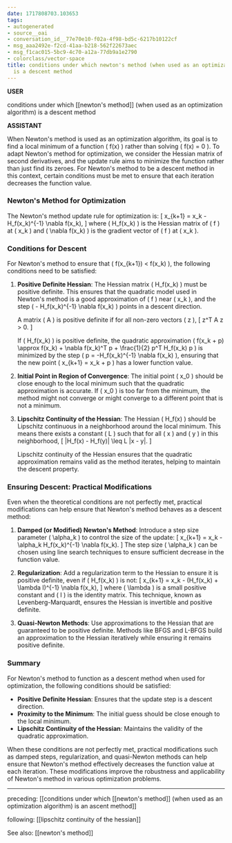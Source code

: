 ```yaml
---
date: 1717808703.103653
tags:
- autogenerated
- source__oai
- conversation_id__77e70e10-f02a-4f98-bd5c-6217b10122cf
- msg_aaa2492e-f2cd-41aa-b218-562f22673aec
- msg_f1cac015-5bc9-4c70-a12a-77db9a1e2790
- colorclass/vector-space
title: conditions under which newton's method (when used as an optimization algorithm)
  is a descent method
---
```


**USER**

conditions under which [[newton's method]] (when used as an optimization algorithm) is a descent method


**ASSISTANT**

When Newton's method is used as an optimization algorithm, its goal is to find a local minimum of a function \( f(x) \) rather than solving \( f(x) = 0 \). To adapt Newton's method for optimization, we consider the Hessian matrix of second derivatives, and the update rule aims to minimize the function rather than just find its zeroes. For Newton's method to be a descent method in this context, certain conditions must be met to ensure that each iteration decreases the function value.

### Newton's Method for Optimization

The Newton's method update rule for optimization is:
\[ x_{k+1} = x_k - H_f(x_k)^{-1} \nabla f(x_k), \]
where \( H_f(x_k) \) is the Hessian matrix of \( f \) at \( x_k \) and \( \nabla f(x_k) \) is the gradient vector of \( f \) at \( x_k \).

### Conditions for Descent

For Newton's method to ensure that \( f(x_{k+1}) < f(x_k) \), the following conditions need to be satisfied:

1. **Positive Definite Hessian**:
   The Hessian matrix \( H_f(x_k) \) must be positive definite. This ensures that the quadratic model used in Newton's method is a good approximation of \( f \) near \( x_k \), and the step \( - H_f(x_k)^{-1} \nabla f(x_k) \) points in a descent direction.

   A matrix \( A \) is positive definite if for all non-zero vectors \( z \),
   \[ z^T A z > 0. \]

   If \( H_f(x_k) \) is positive definite, the quadratic approximation \( f(x_k + p) \approx f(x_k) + \nabla f(x_k)^T p + \frac{1}{2} p^T H_f(x_k) p \) is minimized by the step \( p = -H_f(x_k)^{-1} \nabla f(x_k) \), ensuring that the new point \( x_{k+1} = x_k + p \) has a lower function value.

2. **Initial Point in Region of Convergence**:
   The initial point \( x_0 \) should be close enough to the local minimum such that the quadratic approximation is accurate. If \( x_0 \) is too far from the minimum, the method might not converge or might converge to a different point that is not a minimum.

3. **Lipschitz Continuity of the Hessian**:
   The Hessian \( H_f(x) \) should be Lipschitz continuous in a neighborhood around the local minimum. This means there exists a constant \( L \) such that for all \( x \) and \( y \) in this neighborhood,
   \[ \|H_f(x) - H_f(y)\| \leq L \|x - y\|. \]

   Lipschitz continuity of the Hessian ensures that the quadratic approximation remains valid as the method iterates, helping to maintain the descent property.

### Ensuring Descent: Practical Modifications

Even when the theoretical conditions are not perfectly met, practical modifications can help ensure that Newton's method behaves as a descent method:

1. **Damped (or Modified) Newton's Method**:
   Introduce a step size parameter \( \alpha_k \) to control the size of the update:
   \[ x_{k+1} = x_k - \alpha_k H_f(x_k)^{-1} \nabla f(x_k). \]
   The step size \( \alpha_k \) can be chosen using line search techniques to ensure sufficient decrease in the function value.

2. **Regularization**:
   Add a regularization term to the Hessian to ensure it is positive definite, even if \( H_f(x_k) \) is not:
   \[ x_{k+1} = x_k - (H_f(x_k) + \lambda I)^{-1} \nabla f(x_k), \]
   where \( \lambda \) is a small positive constant and \( I \) is the identity matrix. This technique, known as Levenberg-Marquardt, ensures the Hessian is invertible and positive definite.

3. **Quasi-Newton Methods**:
   Use approximations to the Hessian that are guaranteed to be positive definite. Methods like BFGS and L-BFGS build an approximation to the Hessian iteratively while ensuring it remains positive definite.

### Summary

For Newton's method to function as a descent method when used for optimization, the following conditions should be satisfied:

- **Positive Definite Hessian**: Ensures that the update step is a descent direction.
- **Proximity to the Minimum**: The initial guess should be close enough to the local minimum.
- **Lipschitz Continuity of the Hessian**: Maintains the validity of the quadratic approximation.

When these conditions are not perfectly met, practical modifications such as damped steps, regularization, and quasi-Newton methods can help ensure that Newton's method effectively decreases the function value at each iteration. These modifications improve the robustness and applicability of Newton's method in various optimization problems.


---

preceding: [[conditions under which [[newton's method]] (when used as an optimization algorithm) is an ascent method]]  


following: [[lipschitz continuity of the hessian]]

See also: [[newton's method]]